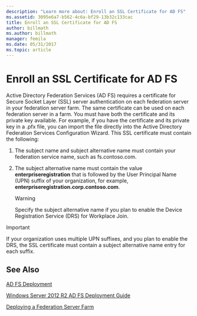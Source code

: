 ```yaml
---
description: "Learn more about: Enroll an SSL Certificate for AD FS"
ms.assetid: 3095e6a7-b562-4c6a-bf29-13b32c133cac
title: Enroll an SSL Certificate for AD FS
author: billmath
ms.author: billmath
manager: femila
ms.date: 05/31/2017
ms.topic: article
---
```


# Enroll an SSL Certificate for AD FS

Active Directory Federation Services \(AD FS\) requires a certificate for Secure Socket Layer \(SSL\) server authentication on each federation server in your federation server farm. The same certificate can be used on each federation server in a farm. You must have both the certificate and its private key available. For example, if you have the certificate and its private key in a .pfx file, you can import the file directly into the Active Directory Federation Services Configuration Wizard. This SSL certificate must contain the following:

1.  The subject name and subject alternative name must contain your federation service name, such as fs.contoso.com.

2.  The subject alternative name must contain the value **enterpriseregistration** that is followed by the User Principal Name \(UPN\) suffix of your organization, for example, **enterpriseregistration.corp.contoso.com**.

    > [!WARNING]
    > Specify the subject alternative name if you plan to enable the Device Registration Service \(DRS\) for Workplace Join.

> [!IMPORTANT]
> If your organization uses multiple UPN suffixes, and you plan to enable the DRS, the SSL certificate must contain a subject alternative name entry for each suffix.

## See Also
[AD FS Deployment](../../ad-fs/AD-FS-Deployment.md)

[Windows Server 2012 R2 AD FS Deployment Guide](../../ad-fs/deployment/Windows-Server-2012-R2-AD-FS-Deployment-Guide.md)

[Deploying a Federation Server Farm](../../ad-fs/deployment/Deploying-a-Federation-Server-Farm.md)



